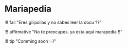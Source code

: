 # Mariapedia

!!! fail "Eres gilipollas y no sabes leer la docu ??"


!!! affirmative "No te preocupes. ya esta aqui marapedia !!"

!!! tip "Comming soon :-)"
